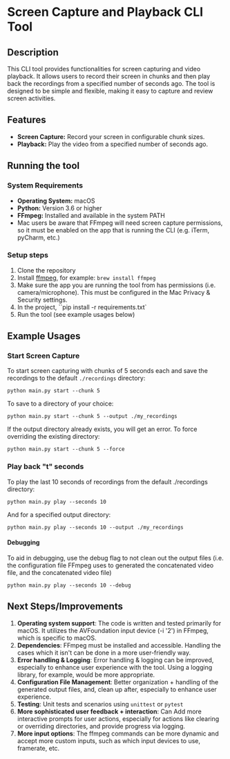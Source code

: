 # Screen Capture and Playback CLI Tool

## Description

This CLI tool provides functionalities for screen capturing and video playback. It allows users to record their screen in chunks and then play back the recordings from a specified number of seconds ago. The tool is designed to be simple and flexible, making it easy to capture and review screen activities.

## Features

- **Screen Capture:** Record your screen in configurable chunk sizes.
- **Playback:** Play the video from a specified number of seconds ago.

## Running the tool
### System Requirements
- **Operating System:** macOS
- **Python:** Version 3.6 or higher
- **FFmpeg:** Installed and available in the system PATH
- Mac users be aware that FFmpeg will need screen capture permissions, so it must be enabled on the app that is running the CLI (e.g. iTerm, pyCharm, etc.)

### Setup steps
1. Clone the repository
2. Install [ffmpeg](https://www.ffmpeg.org/download.html), for example: ```brew install ffmpeg```
3. Make sure the app you are running the tool from has permissions (i.e. camera/microphone). This must be configured in the Mac Privacy & Security settings.
4. In the project, ``pip install -r requirements.txt`
5. Run the tool (see example usages below)

## Example Usages

### Start Screen Capture

To start screen capturing with chunks of 5 seconds each and save the recordings to the default `./recordings` directory:

```
python main.py start --chunk 5
```

To save to a directory of your choice:

```
python main.py start --chunk 5 --output ./my_recordings
```

If the output directory already exists, you will get an error. To force overriding the existing directory:

```
python main.py start --chunk 5 --force
```

### Play back "t" seconds

To play the last 10 seconds of recordings from the default ./recordings directory:

```
python main.py play --seconds 10
```

And for a specified output directory:
```
python main.py play --seconds 10 --output ./my_recordings
```

#### Debugging

To aid in debugging, use the debug flag to not clean out the output files (i.e. the configuration file FFmpeg uses to generated the concatenated video file, and the concatenated video file)
```
python main.py play --seconds 10 --debug
```

## Next Steps/Improvements
1. **Operating system support**: The code is written and tested primarily for macOS. It utilizes the AVFoundation input device (-i '2') in FFmpeg, which is specific to macOS.
2. **Dependencies**: FFmpeg must be installed and accessible. Handling the cases which it isn't can be done in a more user-friendly way.
3. **Error handling & Logging**: Error handling & logging can be improved, especially to enhance user experience with the tool. Using a logging library, for example, would be more appropriate.
4. **Configuration File Management**: Better organization + handling of the generated output files, and, clean up after, especially to enhance user experience.
5. **Testing**: Unit tests and scenarios using `unittest` or `pytest`
6. **More sophisticated user feedback + interaction**: Can Add more interactive prompts for user actions, especially for actions like clearing or overriding directories, and provide progress via logging.
7. **More input options**: The ffmpeg commands can be more dynamic and accept more custom inputs, such as which input devices to use, framerate, etc.



